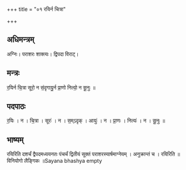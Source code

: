+++
title = "०१ रयिर्न चित्रा"

+++
## अधिमन्त्रम्
अग्निः। पराशरः शाक्त्यः। द्विपदा विराट्।

## मन्त्रः
र॒यिर्न चि॒त्रा सूरो॒ न सं॒दृगायु॒र्न प्रा॒णो नित्यो॒ न सू॒नुः ॥

## पदपाठः
र॒यिः । न । चि॒त्रा । सूरः॑ । न । स॒म्ऽदृक् । आयुः॑ । न । प्रा॒णः । नित्यः॑ । न । सू॒नुः ॥

## भाष्यम्
रयिरिति दशर्चं द्वैपदमध्ययनतः पंचर्चं द्वितीयं सूक्तं पराशरस्यार्षमाग्नेयम् । अनुक्रान्तं च । रयिरिति ॥ विनियोगो लैङ्गिकः ॥Sayana bhashya empty